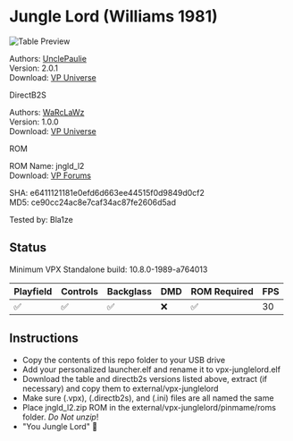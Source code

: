 # Jungle Lord (Williams 1981)

![Table Preview](https://github.com/Bla1ze/vpx-images/blob/main/vpx-junglelord.png)

Authors: [UnclePaulie](https://vpuniverse.com/profile/16685-unclepaulie/)  
Version: 2.0.1  
Download: [VP Universe](https://vpuniverse.com/files/file/11831-jungle-lord-williams-1981-w-vr-room/)

DirectB2S

Authors: [WaRcLaWz](https://vpuniverse.com/profile/63988-warclawz/)  
Version: 1.0.0  
Download: [VP Universe](https://vpuniverse.com/files/file/15915-jungle-lord-williams-1981-b2s-with-full-dmd/)

ROM

ROM Name: jngld_l2  
Download: [VP Forums](https://www.vpforums.org/index.php?app=downloads&showfile=797)

SHA: e6411121181e0efd6d663ee44515f0d9849d0cf2  
MD5: ce90cc24ac8e7caf34ac87fe2606d5ad

Tested by: Bla1ze

## Status 

Minimum VPX Standalone build: 10.8.0-1989-a764013

| Playfield | Controls | Backglass | DMD | ROM Required | FPS | 
|-----------|----------|-----------|-----|--------------|-----|
| :white_check_mark: | :white_check_mark: | :white_check_mark: | :x: | :white_check_mark: | 30 |

## Instructions

- Copy the contents of this repo folder to your USB drive
- Add your personalized launcher.elf and rename it to vpx-junglelord.elf
- Download the table and directb2s versions listed above, extract (if necessary) and copy them to external/vpx-junglelord
- Make sure (.vpx), (.directb2s), and (.ini) files are all named the same
- Place jngld_l2.zip ROM in the external/vpx-junglelord/pinmame/roms folder. *Do Not unzip*!
- "You Jungle Lord" 🌴
